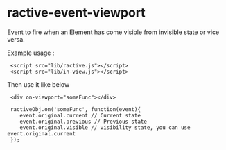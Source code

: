 ractive-event-viewport
======================

Event to fire when an Element has come visible from invisible state or vice versa.


Example usage :
    
     <script src="lib/ractive.js"></script>
     <script src="lib/in-view.js"></script>
	   
	   
Then use it like below  
      
     <div on-viewport="someFunc"></div>
     
     ractiveObj.on('someFunc', function(event){
        event.original.current // Current state
        event.original.previous // Previous state
        event.original.visible // visibility state, you can use event.original.current
     });
